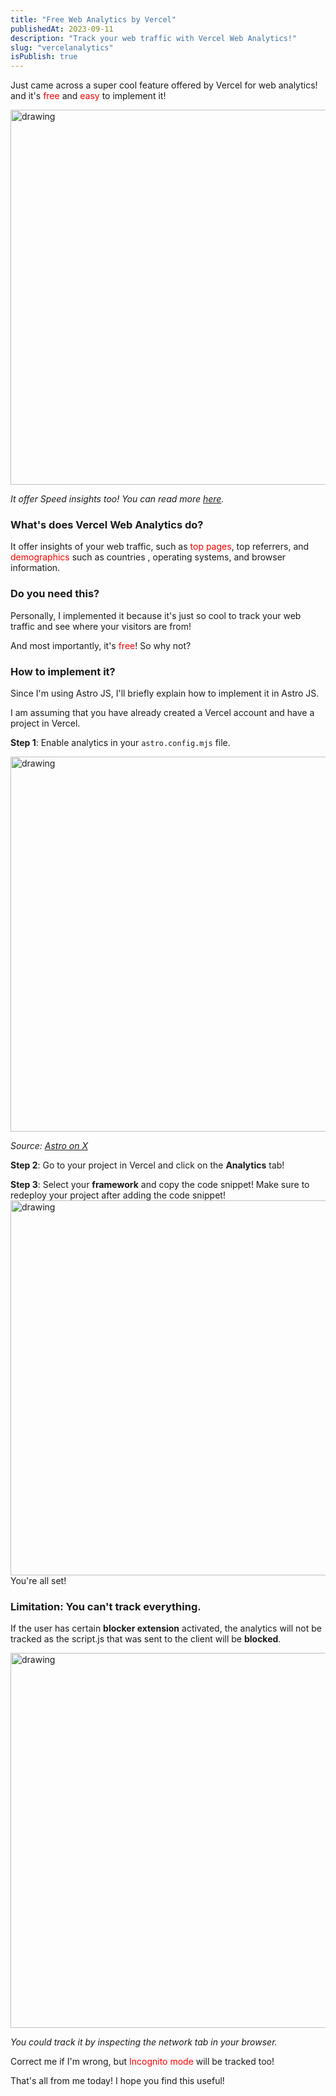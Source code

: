 ```yaml
---
title: "Free Web Analytics by Vercel"
publishedAt: 2023-09-11
description: "Track your web traffic with Vercel Web Analytics!"
slug: "vercelanalytics"
isPublish: true
---
```


Just came across a super cool feature offered by Vercel for web analytics! and it's <span style="color:red">free</span> and <span style="color:red">easy</span> to implement it!

<img src="https://vercel.com/_next/image?url=https://assets.vercel.com/image/upload/front/insights/analytics_dashboard_dark_mode.png&w=3840&q=75&dpl=dpl_GtN6Q2CkjqfemFP3nsRnUW7eQLKb" alt="drawing" width="600px"/>

_It offer Speed insights too! You can read more [here](https://vercel.com/docs)._

### What's does Vercel Web Analytics do?

It offer insights of your web traffic, such as <span style="color:red">top pages</span>, top referrers, and <span style="color:red">demographics</span> such as countries , operating systems, and browser information.

### Do you need this?

Personally, I implemented it because it's just so cool to track your web traffic and see where your visitors are from!

And most importantly, it's <span style="color:red">free</span>! So why not?

### How to implement it?

Since I'm using Astro JS, I'll briefly explain how to implement it in Astro JS.

I am assuming that you have already created a Vercel account and have a project in Vercel.

**Step 1**: Enable analytics in your `astro.config.mjs` file.

<img src="https://pbs.twimg.com/media/F0xWY1lWAAYzNw8?format=jpg&name=4096x4096" alt="drawing" width="600px"/>

_Source: [Astro on X](https://twitter.com/astrodotbuild/status/1678817260037632002/photo/1)_

**Step 2**: Go to your project in Vercel and click on the **Analytics** tab!

**Step 3**: Select your **framework** and copy the code snippet! Make sure to redeploy your project after adding the code snippet!
<img src="/images/analyticsframework.png" alt="drawing" width="600px"/>
You're all set!

### Limitation: You can't track everything.

If the user has certain **blocker extension** activated, the analytics will not be tracked as the script.js that was sent to the client will be **blocked**.

<img src="/images/scriptblocked.png" alt="drawing" width="600px"/>

_You could track it by inspecting the network tab in your browser._

Correct me if I'm wrong, but <span style="color:red">Incognito mode</span> will be tracked too!

That's all from me today! I hope you find this useful!
